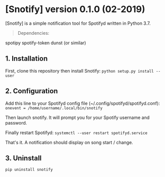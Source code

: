 # [Snotify] version 0.1.0 (02-2019)

[Snotify] is a simple notification tool for Spotifyd written in Python 3.7.

> Dependencies:

spotipy
spotify-token
dunst (or similar)

## 1. Installation

First, clone this repository then install Snotify:
`python setup.py install --user`

## 2. Configuration

Add this line to your Spotifyd config file (~/.config/spotifyd/spotifyd.conf):
`onevent = /home/username/.local/bin/snotify`

Then launch snotify. It will prompt you for your Spotify username and password.

Finally restart Spotifyd:
`systemctl --user restart spotifyd.service`

That's it. A notification should display on song start / change.

## 3. Uninstall

`pip uninstall snotify`

